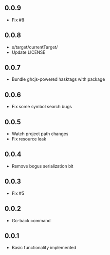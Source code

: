 ## 0.0.9
* Fix #8

## 0.0.8
* s/target/currentTarget/
* Update LICENSE

## 0.0.7
* Bundle ghcjs-powered hasktags with package

## 0.0.6
* Fix some symbol search bugs

## 0.0.5
* Watch project path changes
* Fix resource leak

## 0.0.4
* Remove bogus serialization bit

## 0.0.3
* Fix #5

## 0.0.2
* Go-back command

## 0.0.1
* Basic functionality implemented

